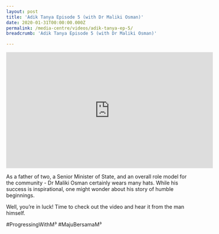 ```yaml
---
layout: post
title: 'Adik Tanya Episode 5 (with Dr Maliki Osman)'
date: 2020-01-31T00:00:00.000Z
permalink: /media-centre/videos/adik-tanya-ep-5/
breadcrumb: 'Adik Tanya Episode 5 (with Dr Maliki Osman)'

---
```



<div class="bp-youtube">
<iframe width="560" height="315" src="https://www.youtube.com/embed/nrSwAM4MmXg" frameborder="0" allow="accelerometer; autoplay; encrypted-media; gyroscope; picture-in-picture" allowfullscreen></iframe>

</div>

As a father of two, a Senior Minister of State, and an overall role model for the community - Dr Maliki Osman certainly wears many hats. While his success is inspirational, one might wonder about his story of humble beginnings.

Well, you’re in luck! Time to check out the video and hear it from the man himself.

#ProgressingWithM³ #MajuBersamaM³
